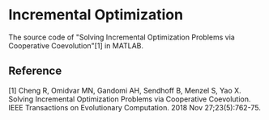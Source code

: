 # Incremental Optimization

The source code of "Solving Incremental Optimization Problems via Cooperative Coevolution"[1] in MATLAB.

## Reference

[1] Cheng R, Omidvar MN, Gandomi AH, Sendhoff B, Menzel S, Yao X. Solving Incremental Optimization Problems via Cooperative Coevolution. IEEE Transactions on Evolutionary Computation. 2018 Nov 27;23(5):762-75.

